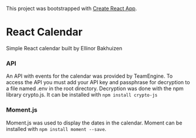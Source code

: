 This project was bootstrapped with [Create React App](https://github.com/facebook/create-react-app).

# React Calendar
Simple React calendar built by Ellinor Bakhuizen

### API
An API with events for the calendar was provided by TeamEngine. To access the API you must add your API key and passphrase for decryption to a file named .env in the root directory. Decryption was done with the npm library crypto.js. It can be installed with ``npm install crypto-js``

### Moment.js
Moment.js was used to display the dates in the calendar. Moment can be installed with ``npm install moment --save``.
